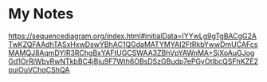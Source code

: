 # My Notes
https://sequencediagram.org/index.html#initialData=IYYwLg9gTgBACgG2ATwKZQFAAdhTASxHxwDswYBhAC1QGdaMATYMYAI2FtRkbYwwDmUCAFcsMAMQJ8AqmDYIR3RChgBxYAFtUGCSWAA3ZBhVpYAWnMA+SjXoAuGJogGd1OrRiWbvRwNTkbBC4jBju9F7Wth6OBsDSzGBudp7ePGyOtIbcQSFhKZE2puiOuVChqCShQA